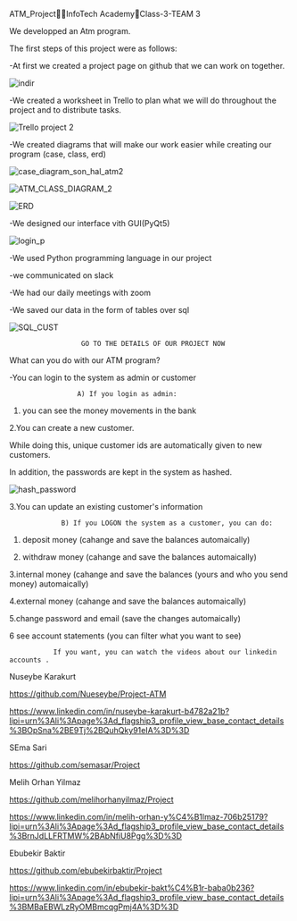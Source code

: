 ATM_ProjectInfoTech AcademyClass-3-TEAM 3

We developped an Atm program.



The first steps of this project were as follows:

-At  first we  created a project page on github that we can work on together.


![indir](https://user-images.githubusercontent.com/119568441/222584305-1c9cc4b8-1d68-4e0e-9906-89633a85707f.png)

-We created a worksheet in Trello to plan what we will do throughout the project and to distribute tasks.


![Trello project 2](https://user-images.githubusercontent.com/119568441/222584630-c15ed6a8-6f31-48bc-9e37-6bcff6274bbd.png)

-We created diagrams that will make our work easier while creating our program (case, class, erd)


![case_diagram_son_hal_atm2](https://user-images.githubusercontent.com/119568441/222584688-876bc816-a70c-41e6-beab-69acabcd2319.png)

![ATM_CLASS_DIAGRAM_2](https://user-images.githubusercontent.com/119568441/222584721-d1393409-31eb-4f62-9904-00c9b55636bf.png)

![ERD](https://user-images.githubusercontent.com/119568441/222584745-bc0f8ef7-592f-4309-b25d-62e977edd2fa.png)

-We designed our interface vith GUI(PyQt5)


![login_p](https://user-images.githubusercontent.com/119568441/222584845-e3d9d012-cdc7-41bc-ad55-1531545d2773.png)


-We used Python programming language in our project


-we communicated on slack


-We had our daily meetings with zoom


-We saved our data in the form of tables over sql


![SQL_CUST](https://user-images.githubusercontent.com/119568441/222585093-ba8a2532-061d-4deb-8202-d711eba74228.png)


                      GO TO THE DETAILS OF OUR PROJECT NOW
		      

What can you do with our ATM program?


-You can login to the system as admin or customer


                     A) If you login as admin:
		     
		     
1. you can see the money movements in the bank
 

2.You can create a new customer.


While doing this, unique customer ids are automatically given to new customers.


In addition, the passwords are kept in the system as hashed.



![hash_password](https://user-images.githubusercontent.com/119568441/222585948-9151fde5-2dcd-4fb8-9a3f-f239969f9ca8.png)



3.You can update an existing customer's information



                 B) If you LOGON the system as a customer, you can do:
		 
		 
		 
1. deposit money (cahange and save the balances automaically)
 
 
2. withdraw money  (cahange and save the balances automaically)
 
 
3.internal money   (cahange and save the balances (yours and who you send money) automaically)


4.external money   (cahange and save the balances automaically)


5.change password and email    (save the changes automaically)


6 see account statements      (you can filter what you want to see)




               If you want, you can watch the videos about our linkedin accounts .



Nuseybe Karakurt    


https://github.com/Nueseybe/Project-ATM             


https://www.linkedin.com/in/nuseybe-karakurt-b4782a21b?lipi=urn%3Ali%3Apage%3Ad_flagship3_profile_view_base_contact_details%3BOpSna%2BE9Tj%2BQuhQky91eIA%3D%3D




SEma Sari             


https://github.com/semasar/Project




Melih Orhan Yilmaz   


https://github.com/melihorhanyilmaz/Project


https://www.linkedin.com/in/melih-orhan-y%C4%B1lmaz-706b25179?lipi=urn%3Ali%3Apage%3Ad_flagship3_profile_view_base_contact_details%3BrnJdLLFRTMW%2BAbNfiU8Pgg%3D%3D




Ebubekir Baktir      


https://github.com/ebubekirbaktir/Project


https://www.linkedin.com/in/ebubekir-bakt%C4%B1r-baba0b236?lipi=urn%3Ali%3Apage%3Ad_flagship3_profile_view_base_contact_details%3BMBaEBWLzRyOMBmcqgPmj4A%3D%3D
